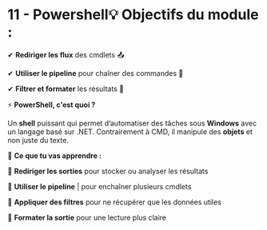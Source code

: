 # 11 - Powershell💡 **Objectifs du module :**

✔ **Rediriger les flux** des cmdlets 📤

✔ **Utiliser le pipeline** pour chaîner des commandes 🔗

✔ **Filtrer et formater** les résultats 🎨



⚡ **PowerShell, c'est quoi ?**

Un **shell** puissant qui permet d’automatiser des tâches sous **Windows** avec un langage basé sur .NET. Contrairement à CMD, il manipule des **objets** et non juste du texte.



💪 **Ce que tu vas apprendre :**

🔹 **Rediriger les sorties** pour stocker ou analyser les résultats

🔹 **Utiliser le pipeline** | pour enchaîner plusieurs cmdlets

🔹 **Appliquer des filtres** pour ne récupérer que les données utiles

🔹 **Formater la sortie** pour une lecture plus claire
